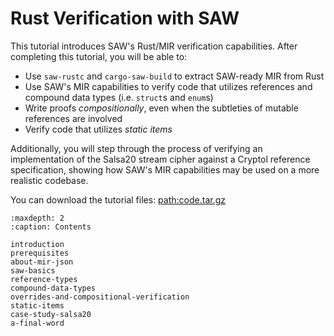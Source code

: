 # Rust Verification with SAW

This tutorial introduces SAW's Rust/MIR verification capabilities.
After completing this tutorial, you will be able to:

- Use `saw-rustc` and `cargo-saw-build` to extract SAW-ready MIR from Rust
- Use SAW's MIR capabilities to verify code that utilizes references and
  compound data types (i.e. `struct`s and `enum`s)
- Write proofs _compositionally_, even when the subtleties of mutable references
  are involved
- Verify code that utilizes _static items_

Additionally, you will step through the process of verifying an implementation
of the Salsa20 stream cipher against a Cryptol reference specification, showing
how SAW's MIR capabilities may be used on a more realistic codebase.

You can download the tutorial files: <path:code.tar.gz>

```{toctree}
:maxdepth: 2
:caption: Contents

introduction
prerequisites
about-mir-json
saw-basics
reference-types
compound-data-types
overrides-and-compositional-verification
static-items
case-study-salsa20
a-final-word
```
